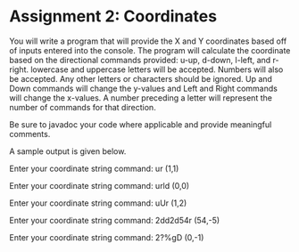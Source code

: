 # Assignment 2: Coordinates

You will write a program that will provide the X and Y coordinates based off of inputs entered into the console. The program will calculate the coordinate based on the directional commands provided: u-up, d-down, l-left, and r-right. lowercase and uppercase letters will be accepted. Numbers will also be accepted. Any other letters or characters should be ignored. Up and Down commands will change the y-values and Left and Right commands will change the x-values. A number preceding a letter will represent the number of commands for that direction.

Be sure to javadoc your code where applicable and provide meaningful comments.

A sample output is given below.

Enter your coordinate string command: ur
(1,1)

Enter your coordinate string command: urld
(0,0)

Enter your coordinate string command: uUr
(1,2)

Enter your coordinate string command: 2dd2d54r
(54,-5)

Enter your coordinate string command: 2?%gD
(0,-1)
